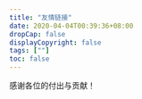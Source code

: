 ```yaml
---
title: "友情链接"
date: 2020-04-04T00:39:36+08:00
dropCap: false
displayCopyright: false
tags: [""]
toc: false
---
```

感谢各位的付出与贡献！